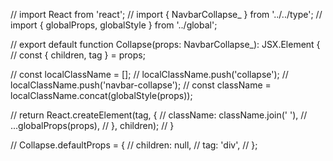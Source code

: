 // import React from 'react';
// import { NavbarCollapse_ } from '../../type';
// import { globalProps, globalStyle } from '../global';

// export default function Collapse(props: NavbarCollapse_): JSX.Element {
//   const { children, tag } = props;

//   const localClassName = [];
//   localClassName.push('collapse');
//   localClassName.push('navbar-collapse');
//   const className = localClassName.concat(globalStyle(props));

//   return React.createElement(tag, {
//     className: className.join(' '),
//     ...globalProps(props),
//   }, children);
// }

// Collapse.defaultProps = {
//   children: null,
//   tag: 'div',
// };
